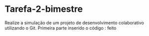 # Tarefa-2-bimestre
Realize a simulação de um projeto de desenvolvimento colaborativo utilizando o Git.
Primeira parte inserido o código : feito 
